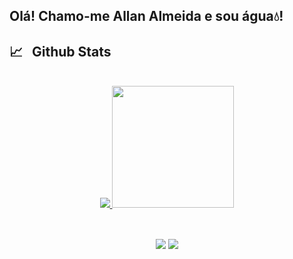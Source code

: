 ## Olá! Chamo-me Allan Almeida e sou água💧!
 
## :chart_with_upwards_trend: &nbsp; Github Stats

<br>

<div align="center">
  <a href="https://github.com/allangts">
    <img src="https://github-readme-stats.vercel.app/api?username=allangts&show_icons=true&theme=tokyonight&include_all_commits=true&count_private=true" />
    <img height="195px" src="https://github-readme-stats.vercel.app/api/top-langs/?username=allangts&layout=compact&langs_count=7&theme=tokyonight&count_private=true" />
  </a>
</div>
<br>
  
##
  
  <div align="center">
  <a href = "mailto:almeidaa405@gmail.com"><img src="https://img.shields.io/badge/-Gmail-%23333?style=for-the-badge&logo=gmail&logoColor=white" target="_blank"></a>
  <a href="https://www.linkedin.com/in/almeida-allan/" target="_blank"><img src="https://img.shields.io/badge/-LinkedIn-%230077B5?style=for-the-badge&logo=linkedin&logoColor=white" target="_blank"></a>
 
</div>
  
